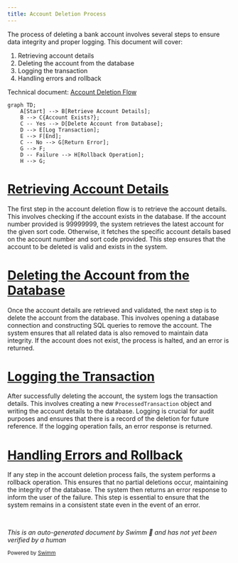 ```yaml
---
title: Account Deletion Process
---
```

The process of deleting a bank account involves several steps to ensure data integrity and proper logging. This document will cover:

1. Retrieving account details
2. Deleting the account from the database
3. Logging the transaction
4. Handling errors and rollback

Technical document: <SwmLink doc-title="Account Deletion Flow">[Account Deletion Flow](/.swm/account-deletion-flow.04bjcshx.sw.md)</SwmLink>

```mermaid
graph TD;
    A[Start] --> B[Retrieve Account Details];
    B --> C{Account Exists?};
    C -- Yes --> D[Delete Account from Database];
    D --> E[Log Transaction];
    E --> F[End];
    C -- No --> G[Return Error];
    G --> F;
    D -- Failure --> H[Rollback Operation];
    H --> G;
```

# [Retrieving Account Details](https://app.swimm.io/repos/Z2l0aHViJTNBJTNBY2ljcy1iYW5raW5nLXNhbXBsZS1hcHBsaWNhdGlvbi1jYnNhLUlCTS1EZW1vLUdQVCUzQSUzQVN3aW1tLURlbW8=/docs/04bjcshx#retrieving-the-account)

The first step in the account deletion flow is to retrieve the account details. This involves checking if the account exists in the database. If the account number provided is 99999999, the system retrieves the latest account for the given sort code. Otherwise, it fetches the specific account details based on the account number and sort code provided. This step ensures that the account to be deleted is valid and exists in the system.

# [Deleting the Account from the Database](https://app.swimm.io/repos/Z2l0aHViJTNBJTNBY2ljcy1iYW5raW5nLXNhbXBsZS1hcHBsaWNhdGlvbi1jYnNhLUlCTS1EZW1vLUdQVCUzQSUzQVN3aW1tLURlbW8=/docs/04bjcshx#deleting-the-account)

Once the account details are retrieved and validated, the next step is to delete the account from the database. This involves opening a database connection and constructing SQL queries to remove the account. The system ensures that all related data is also removed to maintain data integrity. If the account does not exist, the process is halted, and an error is returned.

# [Logging the Transaction](https://app.swimm.io/repos/Z2l0aHViJTNBJTNBY2ljcy1iYW5raW5nLXNhbXBsZS1hcHBsaWNhdGlvbi1jYnNhLUlCTS1EZW1vLUdQVCUzQSUzQVN3aW1tLURlbW8=/docs/04bjcshx#logging-the-deleted-account)

After successfully deleting the account, the system logs the transaction details. This involves creating a new `ProcessedTransaction` object and writing the account details to the database. Logging is crucial for audit purposes and ensures that there is a record of the deletion for future reference. If the logging operation fails, an error response is returned.

# [Handling Errors and Rollback](https://app.swimm.io/repos/Z2l0aHViJTNBJTNBY2ljcy1iYW5raW5nLXNhbXBsZS1hcHBsaWNhdGlvbi1jYnNhLUlCTS1EZW1vLUdQVCUzQSUzQVN3aW1tLURlbW8=/docs/04bjcshx#handling-account-deletion)

If any step in the account deletion process fails, the system performs a rollback operation. This ensures that no partial deletions occur, maintaining the integrity of the database. The system then returns an error response to inform the user of the failure. This step is essential to ensure that the system remains in a consistent state even in the event of an error.

&nbsp;

*This is an auto-generated document by Swimm 🌊 and has not yet been verified by a human*

<SwmMeta version="3.0.0" repo-id="Z2l0aHViJTNBJTNBY2ljcy1iYW5raW5nLXNhbXBsZS1hcHBsaWNhdGlvbi1jYnNhLUlCTS1EZW1vLUdQVCUzQSUzQVN3aW1tLURlbW8=" repo-name="cics-banking-sample-application-cbsa-IBM-Demo-GPT"><sup>Powered by [Swimm](/)</sup></SwmMeta>
